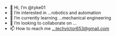 - 👋 Hi, I’m @tyke01
- 👀 I’m interested in ...robotics and automation
- 🌱 I’m currently learning ...mechanical engineering
- 💞️ I’m looking to collaborate on ...
- 📫 How to reach me ...techvictor653@gmail.com



<!---
tyke01/tyke01 is a ✨ special ✨ repository because its `README.md` (this file) appears on your GitHub profile.
You can click the Preview link to take a look at your changes.
--->
